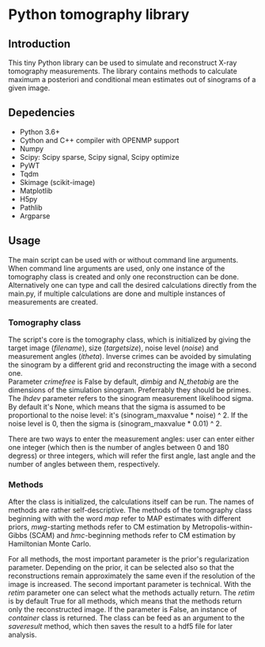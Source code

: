 # Python tomography library

## Introduction
This tiny Python library can be used to simulate and reconstruct X-ray tomography measurements. The library contains methods to calculate maximum a posteriori and conditional mean estimates out of sinograms of a given image.

## Depedencies
- Python 3.6+
- Cython and C++ compiler with OPENMP support
- Numpy
- Scipy: Scipy sparse, Scipy signal, Scipy optimize
- PyWT
- Tqdm
- Skimage (scikit-image)
- Matplotlib
- H5py
- Pathlib
- Argparse

## Usage
The main script can be used with or without command line arguments. When command line arguments are used, only one instance of the tomography class is created and only one reconstruction can be done. Alternatively one can type and call the desired calculations directly from the main.py, if multiple calculations are done and multiple instances of measurements are created.
### Tomography class
The script's core is the tomography class, which is initialized by giving the target image (_filename_), size (_targetsize_), noise level (_noise_) and measurement angles (_itheta_).  Inverse crimes can be avoided by simulating the  sinogram by a different grid and reconstructing the image with a second one.  
Parameter _crimefree_ is False by default, _dimbig_ and _N\_thetabig_ are the dimensions of the simulation sinogram. Preferrably they should be primes. 
The _lhdev_ parameter refers to the sinogram measurement likelihood sigma. By default it's None, which means that the sigma is assumed to be proportional to the noise level: it's (sinogram\_maxvalue * noise) ^ 2. If the noise level is 0, then the sigma is (sinogram\_maxvalue * 0.01) ^ 2.

There are two ways to enter the  measurement angles: user can enter either one integer (which then is the number of angles between 0 and 180 degress) or three integers, which will refer the first angle, last angle and the number of angles between them, respectively.

### Methods
After the class is initialized, the calculations itself can be run. The names of methods are rather self-descriptive. The methods of the tomography class beginning with  with the word _map_ refer to MAP estimates with different priors, _mwg_-starting methods refer to CM estimation by Metropolis-within-Gibbs (SCAM) and _hmc_-beginning methods refer to CM estimation by Hamiltonian Monte Carlo. 

For all methods, the most important  parameter is the prior's regularization parameter. Depending on the prior, it can be selected also so that the reconstructions remain approximately the same even if the resolution of the image is increased. The second important parameter is technical. With the _retim_ parameter one can select what the methods actually return. The _retim_ is by default True for all methods, which means that the methods return only the reconstructed image. If the parameter is False, an instance of _container_ class is returned. The class can be feed as an argument to the _saveresult_ method, which then saves the result to a hdf5 file for later analysis.

###

